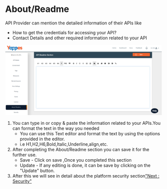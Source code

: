 About/Readme
============

API Provider can mention the detailed information of their APIs like

-   How to get the credentials for accessing your API?
-   Contact Details and other required information related to your API

![](images/new_api/about_readme.png)

1.  You can type in or copy & paste the information related to your
    APIs.You can format the text in the way you needed
    -   You can use this Text editor and format the text by using the
        options provided in the editor.
    -   i.e H1,H2,H6,Bold,Italic,Underline,align,etc.
2.  After completing the About/Readme section you can save it for the
    further use.
    -   Save - Click on save ,Once you completed this section
    -   Update - If any editing is done, it can be save by clicking on
        the "Update" button.
3.  After this we will see in detail about the platform security
    section["Next : Security"](security_new)
